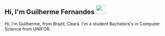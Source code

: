 ## Hi, I'm Guilherme Fernandes <img src="https://raw.githubusercontent.com/iampavangandhi/iampavangandhi/master/gifs/Hi.gif" width="30px"></h2>

Hi, i'm Guilherme, from Brazil, Ceará. I'm a student Bachelors's in Computer Science from UNIFOR.
